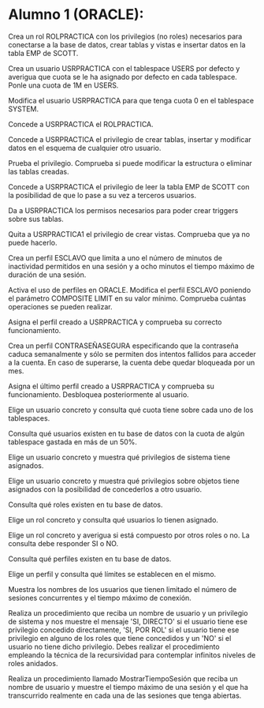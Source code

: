 # Alumno 1 (ORACLE):

Crea un rol ROLPRACTICA con los privilegios (no roles) necesarios para conectarse a la base de datos, crear tablas y vistas e insertar datos en la tabla EMP de SCOTT.

Crea un usuario USRPRACTICA con el tablespace USERS por defecto y averigua que cuota se le ha asignado por defecto en cada tablespace. Ponle una cuota de 1M en USERS.

Modifica el usuario USRPRACTICA para que tenga cuota 0 en el tablespace SYSTEM.

Concede a USRPRACTICA el ROLPRACTICA.

Concede a USRPRACTICA el privilegio de crear tablas, insertar y modificar datos en el esquema de cualquier otro usuario. 

Prueba el privilegio. Comprueba si puede modificar la estructura o eliminar las tablas creadas.

Concede a USRPRACTICA el privilegio de leer la tabla EMP de SCOTT con la posibilidad de que lo pase a su vez a terceros usuarios.

Da a USRPRACTICA los permisos necesarios para poder crear triggers sobre sus tablas.

Quita a USRPRACTICA1 el privilegio de crear vistas. Comprueba que ya no puede hacerlo.

Crea un perfil ESCLAVO que limita a uno el número de minutos de inactividad permitidos en una sesión y a ocho minutos el tiempo máximo de duración de una sesión.

Activa el uso de perfiles en ORACLE. Modifica el perfil ESCLAVO poniendo el parámetro COMPOSITE LIMIT en su valor mínimo. Comprueba cuántas operaciones se pueden realizar.

Asigna el perfil creado a USRPRACTICA y comprueba su correcto funcionamiento.

Crea un perfil CONTRASEÑASEGURA especificando que la contraseña caduca semanalmente y sólo se permiten dos intentos fallidos para acceder a la cuenta. En caso de superarse, la cuenta debe quedar bloqueada por un mes.

Asigna el último perfil creado a USRPRACTICA y comprueba su funcionamiento. Desbloquea posteriormente al usuario.

Elige un usuario concreto y consulta qué cuota tiene sobre cada uno de los tablespaces.

Consulta qué usuarios existen en tu base de datos con la cuota de algún tablespace gastada en más de un 50%.

Elige un usuario concreto y muestra qué privilegios de sistema tiene asignados.

Elige un usuario concreto y muestra qué privilegios sobre objetos tiene asignados con la posibilidad de concederlos a otro usuario.

Consulta qué roles existen en tu base de datos.

Elige un rol concreto y consulta qué usuarios lo tienen asignado.

Elige un rol concreto y averigua si está compuesto por otros roles o no. La consulta debe responder SI o NO.

Consulta qué perfiles existen en tu base de datos.

Elige un perfil y consulta qué límites se establecen en el mismo.

Muestra los nombres de los usuarios que tienen limitado el número de sesiones concurrentes y el tiempo máximo de conexión.

Realiza un procedimiento que reciba un nombre de usuario y un privilegio de sistema y nos muestre el mensaje 'SI, DIRECTO' si el usuario tiene ese privilegio concedido directamente, 'SI, POR ROL' si el usuario tiene ese privilegio en alguno de los roles que tiene concedidos y un 'NO' si el usuario no tiene dicho privilegio. Debes realizar el procedimiento empleando la técnica de la recursividad para contemplar infinitos niveles de roles anidados.

Realiza un procedimiento llamado MostrarTiempoSesión que reciba un nombre de usuario y muestre el tiempo máximo de una sesión y el que ha transcurrido realmente en cada una de las sesiones que tenga abiertas.
